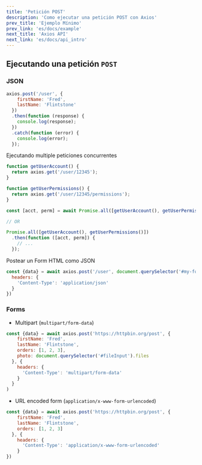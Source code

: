 ```yaml
---
title: 'Petición POST'
description: 'Como ejecutar una petición POST con Axios'
prev_title: 'Ejemplo Mínimo'
prev_link: 'es/docs/example'
next_title: 'Axios API'
next_link: 'es/docs/api_intro'
---
```


## Ejecutando una petición `POST` 

### JSON

```js
axios.post('/user', {
    firstName: 'Fred',
    lastName: 'Flintstone'
  })
  .then(function (response) {
    console.log(response);
  })
  .catch(function (error) {
    console.log(error);
  });
```

Ejecutando multiple peticiones concurrentes

```js
function getUserAccount() {
  return axios.get('/user/12345');
}

function getUserPermissions() {
  return axios.get('/user/12345/permissions');
}

const [acct, perm] = await Promise.all([getUserAccount(), getUserPermissions()]);

// OR

Promise.all([getUserAccount(), getUserPermissions()])
  .then(function ([acct, perm]) {
    // ...
  });
```

Postear un Form HTML como JSON

```js
const {data} = await axios.post('/user', document.querySelector('#my-form'), {
  headers: {
    'Content-Type': 'application/json'
  }
})
```

### Forms

- Multipart (`multipart/form-data`)

```js
const {data} = await axios.post('https://httpbin.org/post', {
    firstName: 'Fred',
    lastName: 'Flintstone',
    orders: [1, 2, 3],
    photo: document.querySelector('#fileInput').files
  }, {
    headers: {
      'Content-Type': 'multipart/form-data'
    }
  }
)
```

- URL encoded form (`application/x-www-form-urlencoded`)

```js
const {data} = await axios.post('https://httpbin.org/post', {
    firstName: 'Fred',
    lastName: 'Flintstone',
    orders: [1, 2, 3]
  }, {
    headers: {
      'Content-Type': 'application/x-www-form-urlencoded'
    }
})
```
